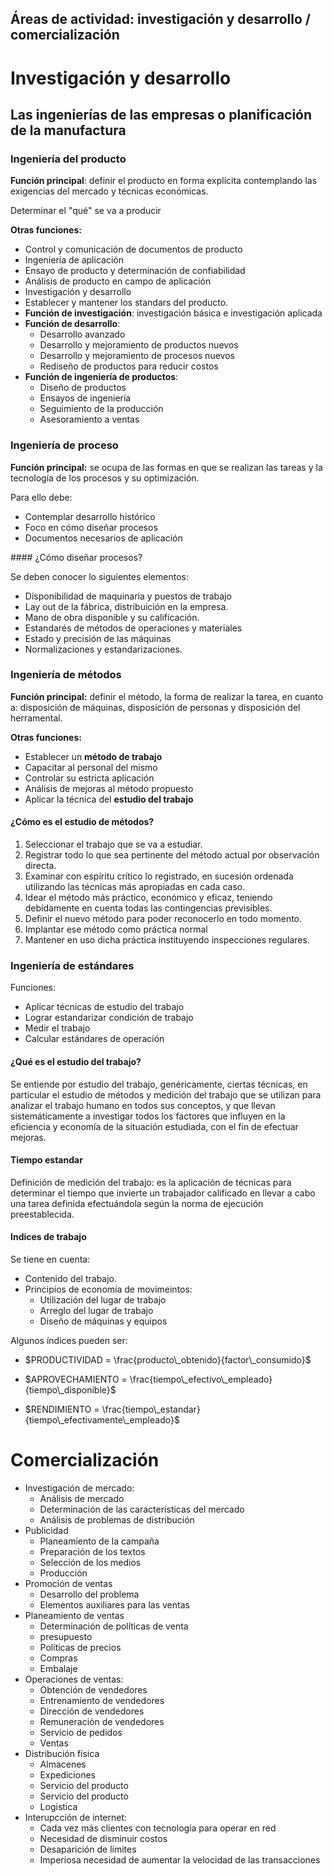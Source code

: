 Áreas de actividad: investigación y desarrollo / comercialización 
---
 
# Investigación y desarrollo

## Las ingenierías de las empresas o planificación de la manufactura
### Ingeniería del producto

**Función principal**: definir el producto en forma explícita contemplando las exigencias del mercado y técnicas económicas. 

Determinar el "qué" se va a producir

**Otras funciones:**
- Control y comunicación de documentos de producto
- Ingeniería de aplicación 
- Ensayo de producto y determinación de confiabilidad
- Análisis de producto en campo de aplicación 
- Investigación y desarrollo
- Establecer y mantener los standars del producto. 
- **Función de investigación**: investigación básica e investigación aplicada
- **Función de desarrollo**:
  - Desarrollo avanzado 
  - Desarrollo y mejoramiento de productos nuevos
  - Desarrollo y mejoramiento de procesos nuevos
  - Rediseño de productos para reducir costos
- **Función de ingeniería de productos**:
  - Diseño de productos
  - Ensayos de ingeniería
  - Seguimiento de la producción 
  - Asesoramiento a ventas

### Ingeniería de proceso

**Función principal:** se ocupa de las formas en que se realizan las tareas y la tecnología de los procesos y su optimización. 

Para ello debe:
- Contemplar desarrollo histórico
- Foco en cómo diseñar procesos
- Documentos necesarios de aplicación 

#### ¿Cómo diseñar procesos?

Se deben conocer lo siguientes elementos: 
- Disponibilidad de maquinaria y puestos de trabajo
- Lay out de la fábrica, distribuición en la empresa. 
- Mano de obra disponible y su calificación. 
- Estandarés de métodos de operaciones y materiales
- Estado y precisión de las máquinas
- Normalizaciones y estandarizaciones. 
  
### Ingeniería de métodos
 
**Función principal:** definir el método, la forma de realizar la tarea, en cuanto a: disposición de máquinas, disposición de personas y disposición del herramental. 

**Otras funciones:**
- Establecer un **método de trabajo**
- Capacitar al personal del mismo
- Controlar su estricta aplicación
- Análisis de mejoras al método propuesto
- Aplicar la técnica del **estudio del trabajo**

#### ¿Cómo es el estudio de métodos?

1) Seleccionar el trabajo que se va a estudiar. 
2) Registrar todo lo que sea pertinente del método actual por observación directa. 
3) Examinar con espíritu crítico lo registrado, en sucesión ordenada utilizando las técnicas más apropiadas en cada caso. 
4) Idear el método más práctico, económico y eficaz, teniendo debidamente en cuenta todas las contingencias previsibles. 
5) Definir el nuevo método para poder reconocerlo en todo momento. 
6) Implantar ese método como práctica normal 
7) Mantener en uso dicha práctica instituyendo inspecciones regulares. 

### Ingeniería de estándares

Funciones:
- Aplicar técnicas de estudio del trabajo
- Lograr estandarizar condición de trabajo
- Medir el trabajo
- Calcular estándares de operación 
  
#### ¿Qué es el estudio del trabajo?

Se entiende por estudio del trabajo, genéricamente, ciertas técnicas, en particular el estudio de métodos y medición del trabajo que se utilizan para analizar el trabajo humano en todos sus conceptos, y que llevan sistemáticamente a investigar todos los factores que influyen en la eficiencia y economía de la situación estudiada, con el fin de efectuar mejoras. 

#### Tiempo estandar

Definición de medición del trabajo: es la aplicación de técnicas para determinar el tiempo que invierte un trabajador calificado en llevar a cabo una tarea definida efectuándola según la norma de ejecución preestablecida. 

#### Indices de trabajo

Se tiene en cuenta: 
- Contenido del trabajo. 
- Principios de economía de movimeintos: 
  - Utilización del lugar de trabajo
  - Arreglo del lugar de trabajo
  - Diseño de máquinas y equipos

Algunos índices pueden ser:

- $PRODUCTIVIDAD = \frac{producto\_obtenido}{factor\_consumido}$

- $APROVECHAMIENTO = \frac{tiempo\_efectivo\_empleado}{tiempo\_disponible}$

- $RENDIMIENTO = \frac{tiempo\_estandar}{tiempo\_efectivamente\_empleado}$

# Comercialización

- Investigación de mercado: 
  - Análisis de mercado
  - Determinación de las características del mercado
  - Análisis de problemas de distribución 
- Publicidad
  - Planeamiento de la campaña
  - Preparación de los textos
  - Selección de los medios
  - Producción
- Promoción de ventas 
  - Desarrollo del problema
  - Elementos auxiliares para las ventas
- Planeamiento de ventas
  - Determinación de políticas de venta
  - presupuesto
  - Políticas de precios
  - Compras
  - Embalaje
- Operaciones de ventas:
  - Obtención de vendedores
  - Entrenamiento de vendedores
  - Dirección de vendedores
  - Remuneración de vendedores
  - Servicio de pedidos 
  - Ventas
- Distribución física
  - Almacenes
  - Expediciones
  - Servicio del producto
  - Servicio del producto
  - Logistica
- Interupcción de internet:
  - Cada vez más clientes con tecnología para operar en red
  - Necesidad de disminuir costos
  - Desaparición de límites
  - Imperiosa necesidad de aumentar la velocidad de las transacciones



